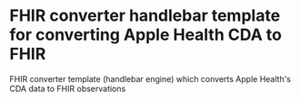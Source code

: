# FHIR converter handlebar template for converting Apple Health CDA to FHIR
FHIR converter template (handlebar engine) which converts Apple Health's CDA data to FHIR observations
